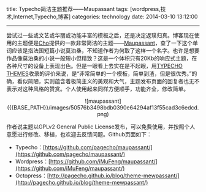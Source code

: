 title: Typecho简洁主题推荐——Maupassant
tags: [wordpress,技术,Internet,Typecho,博客]
categories: technology
date: 2014-03-10 13:12:00

---

尝试过一些或文艺或华丽或功能丰富的模板之后，还是决定返璞归真。博客现在使用的主题便是[Cho](http://pagecho.com)提供的一款非常简洁的主题——[Maupassant](http://pagecho.com/typecho-theme-maupassant.html)，查了一下这个单词应该是指法国短篇小说莫泊桑，不知道作者为何取了这样一个名字。也许是想要作品像莫泊桑的小说一般短小但精致？这是一个体积只有20Kb的响应式主题，在各种尺寸的设备上表现出色。但是一眼看上去实在是不起眼，用[TYPECHO THEMES](http://typecho.me/663.html)收录的评价来说，是“非常简单的一个模板，简单到渣，但是很优秀。”的确，看似简陋，实则蕴含着极简主义的美观和大气，主题发布页面的回复者也无不表示对这种风格的赞赏。个人使用起来同样方便顺手，功能齐全，修改简单。

<center>![maupassant]({{BASE_PATH}}/images/50576b3498bdb0390e64294af13f55cad3c6edcd.png)</center>

作者说主题以GPLv2 General Public License发布，可以免费使用，并按照个人意愿进行修改、移植，也欢迎去反馈问题。Github页面如下：

*   Typecho：[https://github.com/pagecho/maupassant/](https://github.com/pagecho/maupassant/)
*   Wordpress：[https://github.com/iMuFeng/maupassant/](https://github.com/iMuFeng/maupassant/)
*   Octopress：[http://pagecho.github.io/blog/theme-mewpassant/](http://pagecho.github.io/blog/theme-mewpassant/)
